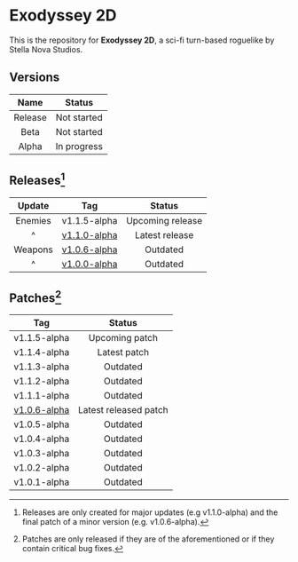 # Exodyssey 2D

This is the repository for **Exodyssey 2D**, a sci-fi turn-based roguelike by Stella Nova Studios.

## Versions

| Name | Status |
| :---: | :---: |
| Release | Not started |
| Beta | Not started |
| Alpha | In progress |

## Releases[^1]

| Update| Tag | Status |
| :---: | :---: | :---: |
| Enemies | v1.1.5-alpha | Upcoming release |
| ^ | [v1.1.0-alpha](https://github.com/stellanovastudios/Exodyssey2D/releases/tag/v1.1.0-alpha) | Latest release |
| Weapons | [v1.0.6-alpha](https://github.com/stellanovastudios/Exodyssey2D/releases/tag/v1.0.6-alpha) | Outdated |
| ^ | [v1.0.0-alpha](https://github.com/stellanovastudios/Exodyssey2D/releases/tag/v1.0.0-alpha) | Outdated |

## Patches[^2]

| Tag | Status |
| :---: | :---: |
| v1.1.5-alpha | Upcoming patch |
| v1.1.4-alpha | Latest patch |
| v1.1.3-alpha | Outdated |
| v1.1.2-alpha | Outdated |
| v1.1.1-alpha | Outdated |
| [v1.0.6-alpha](https://github.com/stellanovastudios/Exodyssey2D/releases/tag/v1.0.6-alpha) | Latest released patch |
| v1.0.5-alpha | Outdated |
| v1.0.4-alpha | Outdated |
| v1.0.3-alpha | Outdated |
| v1.0.2-alpha | Outdated |
| v1.0.1-alpha | Outdated |

[^1]: Releases are only created for major updates (e.g v1.1.0-alpha) and the final patch of a minor version (e.g. v1.0.6-alpha).
[^2]: Patches are only released if they are of the aforementioned or if they contain critical bug fixes.